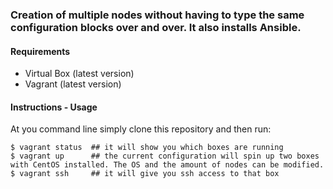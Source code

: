 ### Creation of multiple nodes without having to type the same configuration blocks over and over. It also installs Ansible.

#### Requirements
- Virtual Box (latest version)
- Vagrant (latest version)

#### Instructions - Usage
At you command line simply clone this repository and then run:
```
$ vagrant status  ## it will show you which boxes are running
$ vagrant up      ## the current configuration will spin up two boxes with CentOS installed. The OS and the amount of nodes can be modified.
$ vagrant ssh     ## it will give you ssh access to that box
```
